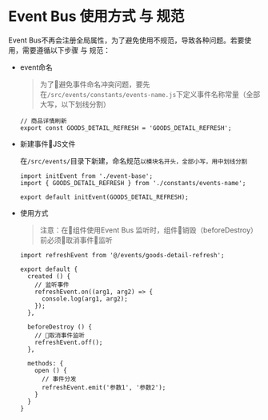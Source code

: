# Event Bus 使用方式 与 规范

Event Bus不再会注册全局属性，为了避免使用不规范，导致各种问题。若要使用，需要遵循以下步骤 与 规范：

- event命名
  > 为了避免事件命名冲突问题，要先在`/src/events/constants/events-name.js`下定义事件名称常量（全部大写，以下划线分割）

      // 商品详情刷新
      export const GOODS_DETAIL_REFRESH = 'GOODS_DETAIL_REFRESH';


- 新建事件JS文件

  在`/src/events/`目录下新建，命名规范`以模块名开头，全部小写，用中划线分割`

      import initEvent from './event-base';
      import { GOODS_DETAIL_REFRESH } from './constants/events-name';

      export default initEvent(GOODS_DETAIL_REFRESH);

- 使用方式
  > 注意：在组件使用Event Bus 监听时，组件销毁（beforeDestroy）前必须取消事件监听

      import refreshEvent from '@/events/goods-detail-refresh';

      export default {
        created () {
          // 监听事件
          refreshEvent.on((arg1, arg2) => {
            console.log(arg1, arg2);
          });
        },

        beforeDestroy () {
          // 取消事件监听
          refreshEvent.off();
        },

        methods: {
          open () {
            // 事件分发
            refreshEvent.emit('参数1', '参数2');
          }
        }
      }
